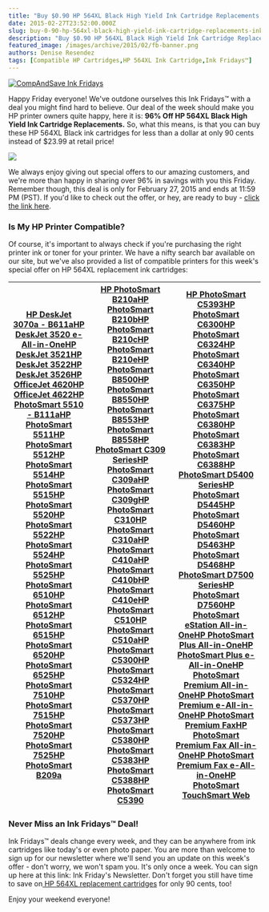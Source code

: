 ```yaml
---
title: "Buy $0.90 HP 564XL Black High Yield Ink Cartridge Replacements - Ink Fridays™"
date: 2015-02-27T23:52:00.000Z
slug: buy-0-90-hp-564xl-black-high-yield-ink-cartridge-replacements-ink-fridays
description: "Buy $0.90 HP 564XL Black High Yield Ink Cartridge Replacements - Ink Fridays™"
featured_image: /images/archive/2015/02/fb-banner.png
authors: Denise Resendez
tags: [Compatible HP Cartridges,HP 564XL Ink Cartridge,Ink Fridays™]
---
```


[![CompAndSave Ink Fridays](/blog/images/fb-banner.png "Buy $0.90 HP 564XL Black High Yield Ink Cartridge Replacements - Ink Fridays ")](https://www.compandsave.com/ink-fridays)

Happy Friday everyone! We've outdone ourselves this Ink Fridays™ with a deal you might find hard to believe. Our deal of the week should make you HP printer owners quite happy, here it is: **96% Off HP 564XL Black High Yield Ink Cartridge Replacements.** So, what this means, is that you can buy these HP 564XL Black ink cartridges for less than a dollar at only 90 cents instead of $23.99 at retail price! 

[![](/blog/images/Order-Now.png)](https://www.compandsave.com/ink-fridays)

We always enjoy giving out special offers to our amazing customers, and we're more than happy in sharing over 96% in savings with you this Friday. Remember though, this deal is only for February 27, 2015 and ends at 11:59 PM (PST). If you'd like to check out the offer, or hey, are ready to buy - [click the link here](https://www.compandsave.com/ink-fridays).

### Is My HP Printer Compatible?

Of course, it's important to always check if you're purchasing the right printer ink or toner for your printer. We have a nifty search bar available on our site, but we've also provided a list of compatible printers for this week's special offer on HP 564XL replacement ink cartridges: 

| [HP DeskJet 3070a - B611a](https://www.compandsave.com/hp/deskjet/3070a-b611a-ink-cartridges)[HP DeskJet 3520 e-All-in-One](https://www.compandsave.com/hp/deskjet/3520-e-all-in-one-ink-cartridges)[HP DeskJet 3521](https://www.compandsave.com/hp/deskjet/3521-ink-cartridges)[HP DeskJet 3522](https://www.compandsave.com/hp/deskjet/3522-ink-cartridges)[HP DeskJet 3526](https://www.compandsave.com/hp/deskjet/3526-ink-cartridges)[HP OfficeJet 4620](https://www.compandsave.com/hp/officejet/4620-ink-cartridges)[HP OfficeJet 4622](https://www.compandsave.com/hp/officejet/4622-ink-cartridges)[HP PhotoSmart 5510 - B111a](https://www.compandsave.com/hp/photosmart/5510-b111a-ink-cartridges)[HP PhotoSmart 5511](https://www.compandsave.com/hp/photosmart/5511-ink-cartridges)[HP PhotoSmart 5512](https://www.compandsave.com/hp/photosmart/5512-ink-cartridges)[HP PhotoSmart 5514](https://www.compandsave.com/hp/photosmart/5514-ink-cartridges)[HP PhotoSmart 5515](https://www.compandsave.com/hp/photosmart/5515-ink-cartridges)[HP PhotoSmart 5520](https://www.compandsave.com/hp/photosmart/5520-ink-cartridges)[HP PhotoSmart 5522](https://www.compandsave.com/hp/photosmart/5522-ink-cartridges)[HP PhotoSmart 5524](https://www.compandsave.com/hp/photosmart/5524-ink-cartridges)[HP PhotoSmart 5525](https://www.compandsave.com/hp/photosmart/5525-ink-cartridges)[HP PhotoSmart 6510](https://www.compandsave.com/hp/photosmart/6510-ink-cartridges)[HP PhotoSmart 6512](https://www.compandsave.com/hp/photosmart/6512-ink-cartridges)[HP PhotoSmart 6515](https://www.compandsave.com/hp/photosmart/6515-ink-cartridges)[HP PhotoSmart 6520](https://www.compandsave.com/hp/photosmart/6520-ink-cartridges)[HP PhotoSmart 6525](https://www.compandsave.com/hp/photosmart/6525-ink-cartridges)[HP PhotoSmart 7510](https://www.compandsave.com/hp/photosmart/7510-ink-cartridges)[HP PhotoSmart 7515](https://www.compandsave.com/hp/photosmart/7515-ink-cartridges)[HP PhotoSmart 7520](https://www.compandsave.com/hp/photosmart/7520-ink-cartridges)[HP PhotoSmart 7525](https://www.compandsave.com/hp/photosmart/7525-ink-cartridges)[HP PhotoSmart B209a](https://www.compandsave.com/hp/photosmart/b209a-ink-cartridges) | [HP PhotoSmart B210a](https://www.compandsave.com/hp/photosmart/b210a-ink-cartridges)[HP PhotoSmart B210b](https://www.compandsave.com/hp/photosmart/b210b-ink-cartridges)[HP PhotoSmart B210c](https://www.compandsave.com/hp/photosmart/b210c-ink-cartridges)[HP PhotoSmart B210e](https://www.compandsave.com/hp/photosmart/b210e-ink-cartridges)[HP PhotoSmart B8500](https://www.compandsave.com/hp/photosmart/b8500-ink-cartridges)[HP PhotoSmart B8550](https://www.compandsave.com/hp/photosmart/b8550-ink-cartridges)[HP PhotoSmart B8553](https://www.compandsave.com/hp/photosmart/b8553-ink-cartridges)[HP PhotoSmart B8558](https://www.compandsave.com/hp/photosmart/b8558-ink-cartridges)[HP PhotoSmart C309 Series](https://www.compandsave.com/hp/photosmart/c309-series-ink-cartridges)[HP PhotoSmart C309a](https://www.compandsave.com/hp/photosmart/c309a-ink-cartridges)[HP PhotoSmart C309g](https://www.compandsave.com/hp/photosmart/c309g-ink-cartridges)[HP PhotoSmart C310](https://www.compandsave.com/hp/photosmart/premium-c310-ink-cartridges)[HP PhotoSmart C310a](https://www.compandsave.com/hp/photosmart/premium-c310a-ink-cartridges)[HP PhotoSmart C410a](https://www.compandsave.com/hp/photosmart/c410a-ink-cartridges)[HP PhotoSmart C410b](https://www.compandsave.com/hp/photosmart/c410b-ink-cartridges)[HP PhotoSmart C410e](https://www.compandsave.com/hp/photosmart/c410e-ink-cartridges)[HP PhotoSmart C510](https://www.compandsave.com/hp/photosmart/c510-ink-cartridges)[HP PhotoSmart C510a](https://www.compandsave.com/hp/photosmart/c510a-ink-cartridges)[HP PhotoSmart C5300](https://www.compandsave.com/hp/photosmart/c5300-ink-cartridges)[HP PhotoSmart C5324](https://www.compandsave.com/hp/photosmart/c5324-ink-cartridges)[HP PhotoSmart C5370](https://www.compandsave.com/hp/photosmart/c5370-ink-cartridges)[HP PhotoSmart C5373](https://www.compandsave.com/hp/photosmart/c5373-ink-cartridges)[HP PhotoSmart C5380](https://www.compandsave.com/hp/photosmart/c5380-ink-cartridges)[HP PhotoSmart C5383](https://www.compandsave.com/hp/photosmart/c5383-ink-cartridges)[HP PhotoSmart C5388](https://www.compandsave.com/hp/photosmart/c5388-ink-cartridges)[HP PhotoSmart C5390](https://www.compandsave.com/hp/photosmart/c5390-ink-cartridges) | [HP PhotoSmart C5393](https://www.compandsave.com/hp/photosmart/c5393-ink-cartridges)[HP PhotoSmart C6300](https://www.compandsave.com/hp/photosmart/c6300-ink-cartridges)[HP PhotoSmart C6324](https://www.compandsave.com/hp/photosmart/c6324-ink-cartridges)[HP PhotoSmart C6340](https://www.compandsave.com/hp/photosmart/c6340-ink-cartridges)[HP PhotoSmart C6350](https://www.compandsave.com/hp/photosmart/c6350-ink-cartridges)[HP PhotoSmart C6375](https://www.compandsave.com/hp/photosmart/c6375-ink-cartridges)[HP PhotoSmart C6380](https://www.compandsave.com/hp/photosmart/c6380-ink-cartridges)[HP PhotoSmart C6383](https://www.compandsave.com/hp/photosmart/c6383-ink-cartridges)[HP PhotoSmart C6388](https://www.compandsave.com/hp/photosmart/c6388-ink-cartridges)[HP PhotoSmart D5400 Series](https://www.compandsave.com/hp/photosmart/d5400-series-ink-cartridges)[HP PhotoSmart D5445](https://www.compandsave.com/hp/photosmart/d5445-ink-cartridges)[HP PhotoSmart D5460](https://www.compandsave.com/hp/photosmart/d5460-ink-cartridges)[HP PhotoSmart D5463](https://www.compandsave.com/hp/photosmart/d5463-ink-cartridges)[HP PhotoSmart D5468](https://www.compandsave.com/hp/photosmart/d5468-ink-cartridges)[HP PhotoSmart D7500 Series](https://www.compandsave.com/hp/photosmart/d7500-series-ink-cartridges)[HP PhotoSmart D7560](https://www.compandsave.com/hp/photosmart/d7560-ink-cartridges)[HP PhotoSmart eStation All-in-One](https://www.compandsave.com/hp/photosmart/estation-all-in-one-ink-cartridges)[HP PhotoSmart Plus All-in-One](https://www.compandsave.com/hp/photosmart/plus-all-in-one-ink-cartridges)[HP PhotoSmart Plus e-All-in-One](https://www.compandsave.com/hp/photosmart/plus-e-all-in-one-ink-cartridges)[HP PhotoSmart Premium All-in-One](https://www.compandsave.com/hp/photosmart/premium-all-in-one-ink-cartridges)[HP PhotoSmart Premium e-All-in-One](https://www.compandsave.com/hp/photosmart/premium-e-all-in-one-ink-cartridges)[HP PhotoSmart Premium Fax](https://www.compandsave.com/hp/photosmart/premium-fax-ink-cartridges)[HP PhotoSmart Premium Fax All-in-One](https://www.compandsave.com/hp/photosmart/premium-fax-all-in-one-ink-cartridges)[HP PhotoSmart Premium Fax e-All-in-One](https://www.compandsave.com/hp/photosmart/premium-fax-e-all-in-one-ink-cartridges)[HP PhotoSmart TouchSmart Web](https://www.compandsave.com/hp/photosmart/touchsmart-web-ink-cartridges) |
| ---------------------------------------------------------------------------------------------------------------------------------------------------------------------------------------------------------------------------------------------------------------------------------------------------------------------------------------------------------------------------------------------------------------------------------------------------------------------------------------------------------------------------------------------------------------------------------------------------------------------------------------------------------------------------------------------------------------------------------------------------------------------------------------------------------------------------------------------------------------------------------------------------------------------------------------------------------------------------------------------------------------------------------------------------------------------------------------------------------------------------------------------------------------------------------------------------------------------------------------------------------------------------------------------------------------------------------------------------------------------------------------------------------------------------------------------------------------------------------------------------------------------------------------------------------------------------------------------------------------------------------------------------------------------------------------------------------------------------------------------------------------------------------------------------------------------------------------------------------------------------------------------------------------------------------------------------------------------------------------------------------------------------------------------------------------------------------------------------------------------------------------------------------------------------------------------------------------------------------------------------------------------- | -------------------------------------------------------------------------------------------------------------------------------------------------------------------------------------------------------------------------------------------------------------------------------------------------------------------------------------------------------------------------------------------------------------------------------------------------------------------------------------------------------------------------------------------------------------------------------------------------------------------------------------------------------------------------------------------------------------------------------------------------------------------------------------------------------------------------------------------------------------------------------------------------------------------------------------------------------------------------------------------------------------------------------------------------------------------------------------------------------------------------------------------------------------------------------------------------------------------------------------------------------------------------------------------------------------------------------------------------------------------------------------------------------------------------------------------------------------------------------------------------------------------------------------------------------------------------------------------------------------------------------------------------------------------------------------------------------------------------------------------------------------------------------------------------------------------------------------------------------------------------------------------------------------------------------------------------------------------------------------------------------------------------------------------------------------------------------------------------------------------------------------------------------------------------------------------------------------------------------------------------------------------------------------------------------------------------- | ------------------------------------------------------------------------------------------------------------------------------------------------------------------------------------------------------------------------------------------------------------------------------------------------------------------------------------------------------------------------------------------------------------------------------------------------------------------------------------------------------------------------------------------------------------------------------------------------------------------------------------------------------------------------------------------------------------------------------------------------------------------------------------------------------------------------------------------------------------------------------------------------------------------------------------------------------------------------------------------------------------------------------------------------------------------------------------------------------------------------------------------------------------------------------------------------------------------------------------------------------------------------------------------------------------------------------------------------------------------------------------------------------------------------------------------------------------------------------------------------------------------------------------------------------------------------------------------------------------------------------------------------------------------------------------------------------------------------------------------------------------------------------------------------------------------------------------------------------------------------------------------------------------------------------------------------------------------------------------------------------------------------------------------------------------------------------------------------------------------------------------------------------------------------------------------------------------------------------------------------------------------------------------------------------------------------------------------------------------------------------------------------------------------------------------------------------------------------------- |

### Never Miss an Ink Fridays™ Deal!

Ink Fridays™ deals change every week, and they can be anywhere from ink cartridges like today's or even photo paper. You are more than welcome to sign up for our newsletter where we'll send you an update on this week's offer - don't worry, we won't spam you. It's only once a week. You can sign up here at this link: Ink Friday's Newsletter. Don't forget you still have time to save on[ HP 564XL replacement cartridges](https://www.compandsave.com/ink-fridays) for only 90 cents, too!

Enjoy your weekend everyone!